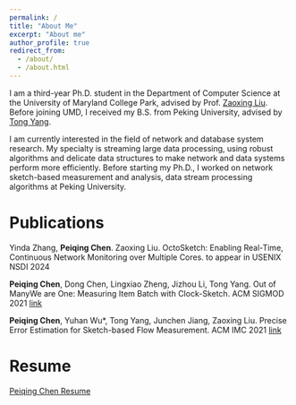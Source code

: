 ```yaml
---
permalink: /
title: "About Me"
excerpt: "About me"
author_profile: true
redirect_from: 
  - /about/
  - /about.html
---
```


I am a third-year Ph.D. student in the Department of Computer Science at the University of Maryland College Park, advised by Prof. [Zaoxing Liu](https://zaoxing.github.io/). Before joining UMD, I received my B.S. from Peking University, advised by [Tong Yang](http://net.pku.edu.cn/~yangtong/).

I am currently interested in the field of network and database system research. My specialty is streaming large data processing, using robust algorithms and delicate data structures to make network and data systems perform more efficiently. Before starting my Ph.D., I worked on network sketch-based measurement and analysis, data stream processing algorithms at Peking University.

# Publications
Yinda Zhang, **Peiqing Chen**. Zaoxing Liu. OctoSketch: Enabling Real-Time, Continuous Network Monitoring over Multiple Cores. to appear in USENIX NSDI 2024 

**Peiqing Chen**, Dong Chen, Lingxiao Zheng, Jizhou Li, Tong Yang. Out of ManyWe are One: Measuring Item Batch with Clock-Sketch. ACM SIGMOD 2021 [link](https://github.com/KaiserV2/KaiserV2.github.io/blob/master/files/SIGMOD21.pdf)

**Peiqing Chen**, Yuhan Wu*, Tong Yang, Junchen Jiang, Zaoxing Liu. Precise Error Estimation for Sketch-based Flow Measurement. ACM IMC 2021 [link](https://github.com/KaiserV2/KaiserV2.github.io/blob/master/files/IMC21.pdf)

# Resume
[Peiqing Chen Resume](https://github.com/KaiserV2/KaiserV2.github.io/blob/master/files/CV_Peiqing_Chen.pdf)



